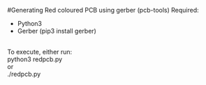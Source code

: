 #Generating Red coloured PCB using gerber (pcb-tools)
Required: <br>
- Python3 <br>
- Gerber (pip3 install gerber) <br>
<br>
To execute, either run: <br>
python3 redpcb.py<br>
or<br>
./redpcb.py
